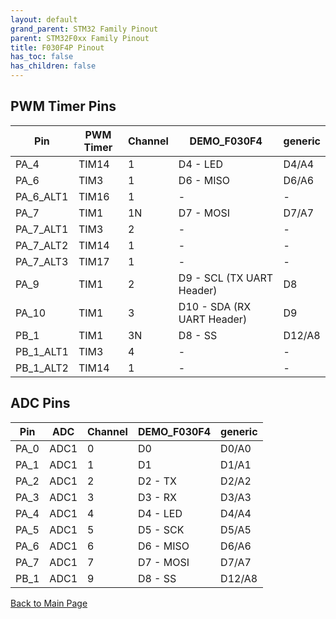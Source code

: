 ```yaml
---
layout: default
grand_parent: STM32 Family Pinout
parent: STM32F0xx Family Pinout
title: F030F4P Pinout
has_toc: false
has_children: false
---
```


## PWM Timer Pins

| Pin | PWM Timer | Channel | DEMO_F030F4 | generic |
| --- | --- | --- | --- | --- |
| PA_4 | TIM14 | 1 | D4  - LED | D4/A4 |
| PA_6 | TIM3 | 1 | D6  - MISO | D6/A6 |
| PA_6_ALT1 | TIM16 | 1 | - | - |
| PA_7 | TIM1 | 1N | D7  - MOSI | D7/A7 |
| PA_7_ALT1 | TIM3 | 2 | - | - |
| PA_7_ALT2 | TIM14 | 1 | - | - |
| PA_7_ALT3 | TIM17 | 1 | - | - |
| PA_9 | TIM1 | 2 | D9  - SCL (TX UART Header) | D8 |
| PA_10 | TIM1 | 3 | D10 - SDA (RX UART Header) | D9 |
| PB_1 | TIM1 | 3N | D8  - SS | D12/A8 |
| PB_1_ALT1 | TIM3 | 4 | - | - |
| PB_1_ALT2 | TIM14 | 1 | - | - |


## ADC Pins

| Pin | ADC | Channel | DEMO_F030F4 | generic |
| --- | --- | --- | --- | --- |
| PA_0 | ADC1 | 0 | D0 | D0/A0 |
| PA_1 | ADC1 | 1 | D1 | D1/A1 |
| PA_2 | ADC1 | 2 | D2  - TX | D2/A2 |
| PA_3 | ADC1 | 3 | D3  - RX | D3/A3 |
| PA_4 | ADC1 | 4 | D4  - LED | D4/A4 |
| PA_5 | ADC1 | 5 | D5  - SCK | D5/A5 |
| PA_6 | ADC1 | 6 | D6  - MISO | D6/A6 |
| PA_7 | ADC1 | 7 | D7  - MOSI | D7/A7 |
| PB_1 | ADC1 | 9 | D8  - SS | D12/A8 |


[Back to Main Page](../../)